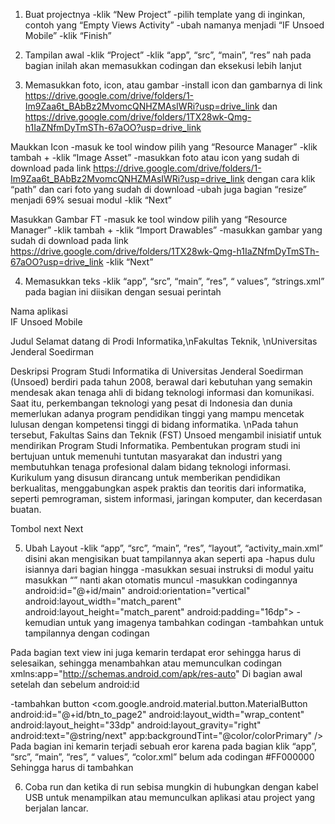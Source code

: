1. Buat projectnya
-klik “New Project”
-pilih template yang di inginkan, contoh yang “Empty Views Activity”
-ubah namanya menjadi “IF Unsoed Mobile”
-klik “Finish”

2. Tampilan awal
-klik “Project”
-klik “app”, “src”, “main”, “res” nah pada bagian inilah akan memasukkan codingan dan eksekusi lebih lanjut

3. Memasukkan foto, icon, atau gambar
-install icon dan gambarnya di link https://drive.google.com/drive/folders/1-Im9Zaa6t_BAbBz2MvomcQNHZMAsIWRi?usp=drive_link dan https://drive.google.com/drive/folders/1TX28wk-Qmg-h1IaZNfmDyTmSTh-67aOO?usp=drive_link 

Maukkan Icon
-masuk ke tool window pilih yang “Resource Manager”
-klik tambah +
-klik “Image Asset”
-masukkan foto atau icon yang sudah di download pada link https://drive.google.com/drive/folders/1-Im9Zaa6t_BAbBz2MvomcQNHZMAsIWRi?usp=drive_link dengan cara klik “path” dan cari foto yang sudah di download
-ubah juga bagian “resize” menjadi 69% sesuai modul
-klik “Next”

Masukkan Gambar FT
-masuk ke tool window pilih yang “Resource Manager”
-klik tambah +
-klik “Import Drawables”
-masukkan gambar yang sudah di download pada link https://drive.google.com/drive/folders/1TX28wk-Qmg-h1IaZNfmDyTmSTh-67aOO?usp=drive_link 
-klik “Next”

4. Memasukkan teks
-klik “app”, “src”, “main”, “res”, “ values”, “strings.xml” pada bagian ini diisikan dengan sesuai perintah

Nama aplikasi  
<string name="app_name">IF Unsoed Mobile</string>

Judul
<string name="welcome_text">
    Selamat datang di Prodi Informatika,\nFakultas Teknik, \nUniversitas Jenderal Soedirman
</string>

Deskripsi
<string name="inf_descrition">
    Program Studi Informatika di Universitas Jenderal Soedirman (Unsoed) berdiri pada tahun 2008, berawal dari kebutuhan yang semakin mendesak akan tenaga ahli di bidang teknologi informasi dan komunikasi. Saat itu, perkembangan teknologi yang pesat di Indonesia dan dunia memerlukan adanya program pendidikan tinggi yang mampu mencetak lulusan dengan kompetensi tinggi di bidang informatika. \nPada tahun tersebut, Fakultas Sains dan Teknik (FST) Unsoed mengambil inisiatif untuk mendirikan Program Studi Informatika. Pembentukan program studi ini bertujuan untuk memenuhi tuntutan masyarakat dan industri yang membutuhkan tenaga profesional dalam bidang teknologi informasi. Kurikulum yang disusun dirancang untuk memberikan pendidikan berkualitas, menggabungkan aspek praktis dan teoritis dari informatika, seperti pemrograman, sistem informasi, jaringan komputer, dan kecerdasan buatan.
</string>

Tombol next
<string name="next">Next</string>

5. Ubah Layout
-klik “app”, “src”, “main”, “res”, “layout”, “activity_main.xml” disini akan mengisikan buat tampilannya akan seperti apa 
-hapus dulu isiannya dari bagian <android> hingga </android>
-masukkan sesuai instruksi di modul yaitu masukkan “<LinearLayout>” nanti akan otomatis muncul
-masukkan codingannya 
	android:id="@+id/main"
    android:orientation="vertical"
    android:layout_width="match_parent"
    android:layout_height="match_parent"
    android:padding="16dp">
-kemudian untuk yang imagenya tambahkan codingan
<ImageView
    android:id="@+id/img_gedung_teknik"
    android:layout_width="match_parent"
    android:layout_height="200dp"
    android:adjustViewBounds="true"
    android:scaleType="fitXY"
    android:src="@drawable/gedung_teknik" />
-tambahkan untuk tampilannya dengan codingan
<TextView
    android:id="@+id/tv_welcome"
    style="@style/MaterialAlertDialog.Material3.Body.Text"
    android:layout_width="match_parent"
    android:layout_height="wrap_content"
    android:text="@string/welcome_text"
    android:textAlignment="center"
    android:textStyle="bold"/>

<TextView
    android:id="@+id/tv_description"
    android:layout_width="match_parent"
    android:layout_height="wrap_content"
    android:layout_marginTop="8dp"
    android:justificationMode="inter_word"
    android:text="@string/inf_descrition"/>
Pada bagian text view ini juga kemarin terdapat eror sehingga harus di selesaikan, sehingga menambahkan atau memunculkan codingan xmlns:app="http://schemas.android.com/apk/res-auto"
Di bagian awal setelah <LinearLayout> dan sebelum android:id

-tambahkan button
	<com.google.android.material.button.MaterialButton
	    android:id="@+id/btn_to_page2"
	    android:layout_width="wrap_content"
	    android:layout_height="33dp"
	    android:layout_gravity="right"
	    android:text="@string/next"
	    app:backgroundTint="@color/colorPrimary" />
Pada bagian ini kemarin terjadi sebuah eror karena pada bagian klik “app”, “src”, “main”, “res”, “ values”, “color.xml” belum ada codingan
<color name="colorPrimary">#FF000000</color>
Sehingga harus di tambahkan

6. Coba run dan ketika di run sebisa mungkin di hubungkan dengan kabel USB untuk menampilkan atau memunculkan aplikasi atau project yang berjalan lancar.
